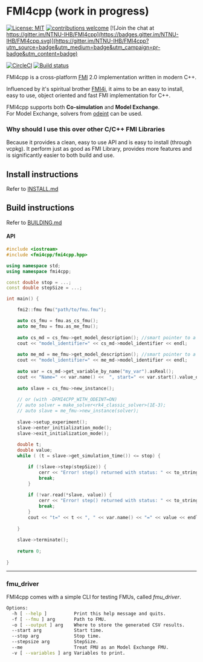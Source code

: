 # FMI4cpp (work in progress)

[![License: MIT](https://img.shields.io/badge/License-MIT-yellow.svg)](https://opensource.org/licenses/MIT)
[![contributions welcome](https://img.shields.io/badge/contributions-welcome-brightgreen.svg?style=flat)](https://github.com/NTNU-IHB/FMU-proxy/issues)
[![Join the chat at https://gitter.im/NTNU-IHB/FMI4cpp](https://badges.gitter.im/NTNU-IHB/FMI4cpp.svg)](https://gitter.im/NTNU-IHB/FMI4cpp?utm_source=badge&utm_medium=badge&utm_campaign=pr-badge&utm_content=badge)


[![CircleCI](https://circleci.com/gh/NTNU-IHB/FMI4cpp/tree/master.svg?style=svg)](https://circleci.com/gh/NTNU-IHB/FMI4cpp/tree/master)
[![Build status](https://dev.azure.com/laht/laht/_apis/build/status/NTNU-IHB.FMI4cpp?branchName=master)](https://dev.azure.com/laht/laht/_build/latest?definitionId=3&branchName=master)

FMI4cpp is a cross-platform [FMI](https://fmi-standard.org/) 2.0 implementation written in modern C++.

Influenced by it's spiritual brother [FMI4j](https://github.com/NTNU-IHB/FMI4j), it aims to be
an easy to install, easy to use, object oriented and fast FMI implementation for C++.    

FMI4cpp supports both **Co-simulation** and **Model Exchange**. <br/>
For Model Exchange, solvers from [odeint](http://headmyshoulder.github.io/odeint-v2/doc/boost_numeric_odeint/getting_started/overview.html) can be used. 

### Why should I use this over other C/C++ FMI Libraries

Because it provides a clean, easy to use API and is easy to install (through vcpkg).
It perform just as good as FMI Library, provides more features and is significantly easier to both build and use.


## Install instructions

Refer to [INSTALL.md](INSTALL.md)

## Build instructions

Refer to [BUILDING.md](BUILDING.md)

#### API

```cpp
#include <iostream> 
#include <fmi4cpp/fmi4cpp.hpp>

using namespace std;
using namespace fmi4cpp;

const double stop = ...;
const double stepSize = ...;

int main() {

    fmi2::fmu fmu("path/to/fmu.fmu");

    auto cs_fmu = fmu.as_cs_fmu();
    auto me_fmu = fmu.as_me_fmu();
    
    auto cs_md = cs_fmu->get_model_description(); //smart pointer to a cs_model_description instance
    cout << "model_identifier=" << cs_md->model_identifier << endl;
    
    auto me_md = me_fmu->get_model_description(); //smart pointer to a me_model_description instance
    cout << "model_identifier=" << me_md->model_identifier << endl;
    
    auto var = cs_md->get_variable_by_name("my_var").asReal();
    cout << "Name=" << var.name() <<  ", start=" << var.start().value_or(0) << endl;
              
    auto slave = cs_fmu->new_instance();
    
    // or (with -DFMI4CPP_WITH_ODEINT=ON)
    // auto solver = make_solver<rk4_classic_solver>(1E-3);
    // auto slave = me_fmu->new_instance(solver);
         
    slave->setup_experiment();
    slave->enter_initialization_mode();
    slave->exit_initialization_mode();
    
    double t;
    double value;
    while ( (t = slave->get_simulation_time()) <= stop) {

        if (!slave->step(stepSize)) {
            cerr << "Error! step() returned with status: " << to_string(slave->last_status()) << endl;
            break;
        }
        
        if (!var.read(*slave, value)) {
            cerr << "Error! step() returned with status: " << to_string(slave->last_status()) << endl;
            break;
        }
        cout << "t=" << t << ", " << var.name() << "=" << value << endl;
     
    }
    
    slave->terminate();
    
    return 0;
    
}
```

----
### fmu_driver

FMI4cpp comes with a simple CLI for testing FMUs, called _fmu_driver_. 

```bash
Options:
  -h [ --help ]          Print this help message and quits.
  -f [ --fmu ] arg       Path to FMU.
  -o [ --output ] arg    Where to store the generated CSV results.
  --start arg            Start time.
  --stop arg             Stop time.
  --stepsize arg         StepSize.
  --me                   Treat FMU as an Model Exchange FMU.
  -v [ --variables ] arg Variables to print.
```

